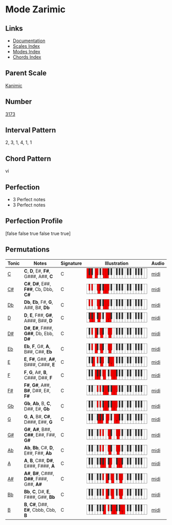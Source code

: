 # Mode Zarimic

## Links

- [Documentation](index.md)
- [Scales Index](Scales.md)
- [Modes Index](Modes.md)
- [Chords Index](Chords.md)

## Parent Scale

[Kanimic](ScaleKanimic.md)

## Number

[3173](https://ianring.com/musictheory/scales/3173)

## Interval Pattern

2, 3, 1, 4, 1, 1

## Chord Pattern

vi

## Perfection

- 3 Perfect notes
- 3 Perfect notes

## Perfection Profile

[false false true false true true]

## Permutations

| Tonic | Notes | Signature | Illustration | Audio |
|-------|-------|-----------|--------------|-------|
| [C](ModeCNaturalZarimic.md) | **C**, **D**, E#, **F#**, G###, A##, **C** | C | ![CNaturalZarimic](ModeCNaturalZarimic.png) | [midi](https://github.com/edipermadi/music/blob/main/docs/ModeCNaturalZarimic.mid?raw=true) |
| [C#](ModeCSharpZarimic.md) | **C#**, **D#**, E##, **F##**, Cb, Dbb, **C#** | C | ![CSharpZarimic](ModeCSharpZarimic.png) | [midi](https://github.com/edipermadi/music/blob/main/docs/ModeCSharpZarimic.mid?raw=true) |
| [Db](ModeDFlatZarimic.md) | **Db**, **Eb**, F#, **G**, A##, B#, **Db** | C | ![DFlatZarimic](ModeDFlatZarimic.png) | [midi](https://github.com/edipermadi/music/blob/main/docs/ModeDFlatZarimic.mid?raw=true) |
| [D](ModeDNaturalZarimic.md) | **D**, **E**, F##, **G#**, A###, B##, **D** | C | ![DNaturalZarimic](ModeDNaturalZarimic.png) | [midi](https://github.com/edipermadi/music/blob/main/docs/ModeDNaturalZarimic.mid?raw=true) |
| [D#](ModeDSharpZarimic.md) | **D#**, **E#**, F###, **G##**, Db, Ebb, **D#** | C | ![DSharpZarimic](ModeDSharpZarimic.png) | [midi](https://github.com/edipermadi/music/blob/main/docs/ModeDSharpZarimic.mid?raw=true) |
| [Eb](ModeEFlatZarimic.md) | **Eb**, **F**, G#, **A**, B##, C##, **Eb** | C | ![EFlatZarimic](ModeEFlatZarimic.png) | [midi](https://github.com/edipermadi/music/blob/main/docs/ModeEFlatZarimic.mid?raw=true) |
| [E](ModeENaturalZarimic.md) | **E**, **F#**, G##, **A#**, B###, C###, **E** | C | ![ENaturalZarimic](ModeENaturalZarimic.png) | [midi](https://github.com/edipermadi/music/blob/main/docs/ModeENaturalZarimic.mid?raw=true) |
| [F](ModeFNaturalZarimic.md) | **F**, **G**, A#, **B**, C###, D##, **F** | C | ![FNaturalZarimic](ModeFNaturalZarimic.png) | [midi](https://github.com/edipermadi/music/blob/main/docs/ModeFNaturalZarimic.mid?raw=true) |
| [F#](ModeFSharpZarimic.md) | **F#**, **G#**, A##, **B#**, D##, E#, **F#** | C | ![FSharpZarimic](ModeFSharpZarimic.png) | [midi](https://github.com/edipermadi/music/blob/main/docs/ModeFSharpZarimic.mid?raw=true) |
| [Gb](ModeGFlatZarimic.md) | **Gb**, **Ab**, B, **C**, D##, E#, **Gb** | C | ![GFlatZarimic](ModeGFlatZarimic.png) | [midi](https://github.com/edipermadi/music/blob/main/docs/ModeGFlatZarimic.mid?raw=true) |
| [G](ModeGNaturalZarimic.md) | **G**, **A**, B#, **C#**, D###, E##, **G** | C | ![GNaturalZarimic](ModeGNaturalZarimic.png) | [midi](https://github.com/edipermadi/music/blob/main/docs/ModeGNaturalZarimic.mid?raw=true) |
| [G#](ModeGSharpZarimic.md) | **G#**, **A#**, B##, **C##**, E##, F##, **G#** | C | ![GSharpZarimic](ModeGSharpZarimic.png) | [midi](https://github.com/edipermadi/music/blob/main/docs/ModeGSharpZarimic.mid?raw=true) |
| [Ab](ModeAFlatZarimic.md) | **Ab**, **Bb**, C#, **D**, E##, F##, **Ab** | C | ![AFlatZarimic](ModeAFlatZarimic.png) | [midi](https://github.com/edipermadi/music/blob/main/docs/ModeAFlatZarimic.mid?raw=true) |
| [A](ModeANaturalZarimic.md) | **A**, **B**, C##, **D#**, E###, F###, **A** | C | ![ANaturalZarimic](ModeANaturalZarimic.png) | [midi](https://github.com/edipermadi/music/blob/main/docs/ModeANaturalZarimic.mid?raw=true) |
| [A#](ModeASharpZarimic.md) | **A#**, **B#**, C###, **D##**, F###, G##, **A#** | C | ![ASharpZarimic](ModeASharpZarimic.png) | [midi](https://github.com/edipermadi/music/blob/main/docs/ModeASharpZarimic.mid?raw=true) |
| [Bb](ModeBFlatZarimic.md) | **Bb**, **C**, D#, **E**, F###, G##, **Bb** | C | ![BFlatZarimic](ModeBFlatZarimic.png) | [midi](https://github.com/edipermadi/music/blob/main/docs/ModeBFlatZarimic.mid?raw=true) |
| [B](ModeBNaturalZarimic.md) | **B**, **C#**, D##, **E#**, Cbbb, Cbb, **B** | C | ![BNaturalZarimic](ModeBNaturalZarimic.png) | [midi](https://github.com/edipermadi/music/blob/main/docs/ModeBNaturalZarimic.mid?raw=true) |
